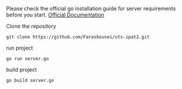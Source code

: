 
Please check the official go installation guide for server requirements before you start. [Official Documentation](https://go.dev/doc/install)

Clone the repository

    git clone https://github.com/Faraskousei/uts-ipat2.git
    
run project

    go run server.go
 
build project

    go build server.go
 
